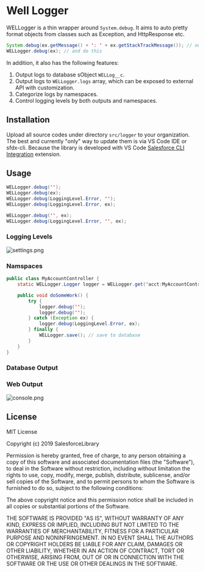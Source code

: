 # Well Logger
WELLogger is a thin wrapper around `System.debug`. It aims to auto pretty format objects from classes such as Exception, and HttpResponse etc.
```java
System.debug(ex.getMessage() + ': ' + ex.getStackTrackMessage()); // no more this
WELLogger.debug(ex); // and do this
```
In addition, it also has the following features:
1. Output logs to database sObject `WELLog__c`.
2. Output logs to `WELLogger.logs` array, which can be exposed to external API with customization.
3. Categorize logs by namespaces.
4. Control logging levels by both outputs and namespaces.

## Installation
Upload all source codes under directory `src/logger` to your organization. The best and currently "only" way to update them is via VS Code IDE or sfdx-cli. Because the library is developed with VS Code [Salesforce CLI Integration](https://marketplace.visualstudio.com/items?itemName=salesforce.salesforcedx-vscode-core) extension.

## Usage

```java
WELLogger.debug('');
WELLogger.debug(ex);
WELLogger.debug(LoggingLevel.Error, '');
WELLogger.debug(LoggingLevel.Error, ex);
```

```java
WELLogger.debug('', ex);
WELLogger.debug(LoggingLevel.Error, '', ex);
```

### Logging Levels
![settings.png]()


### Namspaces

```java
public class MyAccountController {
    static WELLogger.Logger logger = WELLogger.get('acct:MyAccountController');

    public void doSomeWork() {
        try {
            logger.debug('');
            logger.debug('');
        } catch (Exception ex) {
            logger.debug(LoggingLevel.Error, ex);
        } finally {
            WELLogger.save(); // save to database
        }
    }
}
```

### Database Output

### Web Output

![console.png]()

## License
MIT License

Copyright (c) 2019 SalesforceLibrary

Permission is hereby granted, free of charge, to any person obtaining a copy
of this software and associated documentation files (the "Software"), to deal
in the Software without restriction, including without limitation the rights
to use, copy, modify, merge, publish, distribute, sublicense, and/or sell
copies of the Software, and to permit persons to whom the Software is
furnished to do so, subject to the following conditions:

The above copyright notice and this permission notice shall be included in all
copies or substantial portions of the Software.

THE SOFTWARE IS PROVIDED "AS IS", WITHOUT WARRANTY OF ANY KIND, EXPRESS OR
IMPLIED, INCLUDING BUT NOT LIMITED TO THE WARRANTIES OF MERCHANTABILITY,
FITNESS FOR A PARTICULAR PURPOSE AND NONINFRINGEMENT. IN NO EVENT SHALL THE
AUTHORS OR COPYRIGHT HOLDERS BE LIABLE FOR ANY CLAIM, DAMAGES OR OTHER
LIABILITY, WHETHER IN AN ACTION OF CONTRACT, TORT OR OTHERWISE, ARISING FROM,
OUT OF OR IN CONNECTION WITH THE SOFTWARE OR THE USE OR OTHER DEALINGS IN THE
SOFTWARE.


